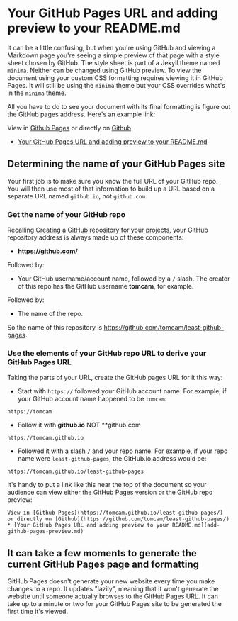 # Your GitHub Pages URL and adding preview to your README.md

It can be a little confusing, but when you're using GitHub and viewing a Markdown page you're seeing a simple
preview of that page with a style sheet chosen by GitHub. The style sheet is part of a Jekyll theme named `minima`. Neither can be changed
using GitHub preview. To view the document using your custom CSS formatting requires viewing it in GitHub Pages. It will still be using the `minima` theme but your CSS overrides what's in the `minima` theme.

All you have to do to see your document with its final formatting is figure out the GitHub pages address. Here's an example link:

View in [Github Pages](https://tomcam.github.io/least-github-pages/) or directly on [Github](https://github.com/tomcam/least-github-pages/) 
* [Your GitHub Pages URL and adding preview to your README.md](add-github-pages-preview.md)

## Determining the name of your GitHub Pages site

Your first job is to make sure you know the full URL of your GitHub repo. You will then use most of that information
to build up a URL based on a separate URL named `github.io`, not `github.com`.

### Get the name of your GitHub repo

Recalling [Creating a GitHub repository for your projects](creating-github-repository.md#repo-url), your GitHub repository address is
always made up of these components:

* **https://github.com/**

Followed by:

* Your GitHub username/account name, followed by a `/` slash. The creator of this repo has the GitHub username **tomcam**, for example.

Followed by:

* The name of the repo.

So the name of this repository is https://github.com/tomcam/least-github-pages.

### Use the elements of your GitHub repo URL to derive your GitHub Pages URL

Taking the parts of your URL, create the GitHub pages URL for it this way:

* Start with `https://` followed your GitHub account name. For example, if your GitHub account name
happened to be `tomcam`:

```
https://tomcam
```

* Follow it with **github.io** NOT **github.com

```
https://tomcam.github.io
```

* Followed it with a slash `/` and your repo name. For example, if your repo name were `least-github-pages`, the GitHub.io address would be:

```
https://tomcam.github.io/least-github-pages
```

It's handy to put a link like this near the top of the document so your audience can view either the
GitHub Pages version or the GitHub repo preview:

```
View in [Github Pages](https://tomcam.github.io/least-github-pages/) or directly on [Github](https://github.com/tomcam/least-github-pages/) 
* [Your GitHub Pages URL and adding preview to your README.md](add-github-pages-preview.md)
```

## It can take a few moments to generate the current GitHub Pages page and formatting

GitHub Pages doesn't generate your new website every time you make changes to a repo. It updates "lazily", meaning
that it won't generate the website until someone actually browses to the GitHub Pages URL. It can take up to a minute 
or two for your GitHub Pages site to be generated the first time it's viewed.
